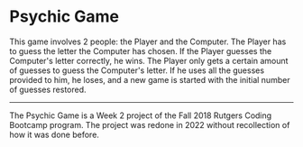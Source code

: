 # Psychic Game

This game involves 2 people: the Player and the Computer. The Player has to guess the letter the Computer has chosen. If the Player guesses the Computer's letter correctly, he wins. The Player only gets a certain amount of guesses to guess the Computer's letter. If he uses all the guesses provided to him, he loses, and a new game is started with the initial number of guesses restored.

<hr>

The Psychic Game is a Week 2 project of the Fall 2018 Rutgers Coding Bootcamp program. The project was redone in 2022 without recollection of how it was done before.